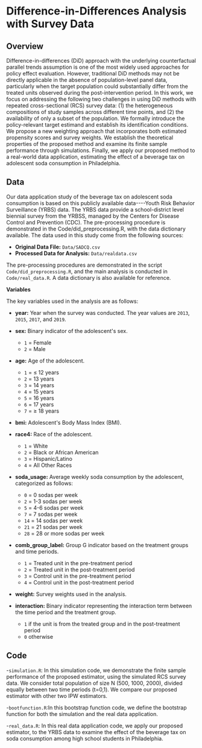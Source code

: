 # Difference-in-Differences Analysis with Survey Data

## Overview
Difference-in-differences (DiD) approach with the underlying counterfactual parallel trends assumption is one of the most widely used approaches for policy effect evaluation. However, traditional DiD methods may not be directly applicable in the absence of population-level panel data, particularly when the target population could substantially differ from the treated units observed during the post-intervention period. In this work, we focus on addressing the following two
challenges in using DiD methods with repeated cross-sectional (RCS) survey data: (1) the heterogeneous compositions of study samples across different time points, and (2) the availability of only a subset of the population. We formally introduce the policy-relevant target estimand and establish its identification conditions. We propose a new weighting approach that incorporates both estimated propensity scores and survey weights. We establish the theoretical properties of the proposed method and examine its finite sample performance through simulations. Finally, we apply our proposed method to a real-world data application, estimating the effect of a beverage tax on adolescent soda consumption in Philadelphia.

## Data

Our data application study of the beverage tax on adolescent soda consumption is based on this publicly available data----Youth Risk Behavior Surveillance (YRBS) data. The YRBS data provide a school-district level biennial survey from the YRBSS, managed by the Centers for Disease Control and
Prevention (CDC).  The pre-processing procedure is demonstrated in the Code/did_preprocessing.R, with the data dictionary available.
The data used in this study come from the following sources:

- **Original Data File:** `Data/SADCQ.csv`
- **Processed Data for Analysis:** `Data/realdata.csv`

The pre-processing procedures are demonstrated in the script `Code/did_preprocessing.R`, and the main analysis is conducted in `Code/real_data.R`. A data dictionary is also available for reference.

**Variables**

The key variables used in the analysis are as follows:

- **year:** Year when the survey was conducted. The year values are `2013`, `2015`, `2017`, and `2019`.
    
- **sex:** Binary indicator of the adolescent's sex.  
  - `1` = Female  
  - `2` = Male  

- **age:** Age of the adolescent.  
  - `1` = ≤ 12 years  
  - `2` = 13 years  
  - `3` = 14 years  
  - `4` = 15 years  
  - `5` = 16 years  
  - `6` = 17 years  
  - `7` = ≥ 18 years  

- **bmi:** Adolescent's Body Mass Index (BMI).

- **race4:** Race of the adolescent.  
  - `1` = White  
  - `2` = Black or African American  
  - `3` = Hispanic/Latino  
  - `4` = All Other Races  

- **soda_usage:** Average weekly soda consumption by the adolescent, categorized as follows:  
  - `0` = 0 sodas per week  
  - `2` = 1-3 sodas per week  
  - `5` = 4-6 sodas per week  
  - `7` = 7 sodas per week  
  - `14` = 14 sodas per week  
  - `21` = 21 sodas per week  
  - `28` = 28 or more sodas per week  

- **comb_group_label:** Group G indicator based on the treatment groups and time periods.  
  - `1` = Treated unit in the pre-treatment period  
  - `2` = Treated unit in the post-treatment period  
  - `3` = Control unit in the pre-treatment period  
  - `4` = Control unit in the post-treatment period  

- **weight:** Survey weights used in the analysis.
  
- **interaction:** Binary indicator representing the interaction term between the time period and the treatment group.  
  - `1` if the unit is from the treated group and in the post-treatment period  
  - `0` otherwise

## Code 
-`simulation.R`: In this simulation code, we demonstrate the finite sample performance of the proposed estimator, using the simulated RCS survey data. We consider total population of size N (500, 1000, 2000), divided equally between two time periods (t=0,1).  We compare our proposed estimator with other two IPW estimators. 
 
-`bootfunction.R`:In this bootstrap function code, we define the bootstrap function for both the simulation and the real data application.
 
-`real_data.R`: In this real data application code, we apply our proposed estimator, to the YRBS data to examine the effect of the beverage tax on soda consumption among high school students in Philadelphia.
